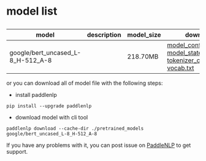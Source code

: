 #  model list

##  

| model  | description | model_size  | download         |
| --- | --- | --- | --- |
|google/bert_uncased_L-8_H-512_A-8|  | 218.70MB | [model_config.json](https://bj.bcebos.com/paddlenlp/models/community/google/bert_uncased_L-8_H-512_A-8/model_config.json)<br>[model_state.pdparams](https://bj.bcebos.com/paddlenlp/models/community/google/bert_uncased_L-8_H-512_A-8/model_state.pdparams)<br>[tokenizer_config.json](https://bj.bcebos.com/paddlenlp/models/community/google/bert_uncased_L-8_H-512_A-8/tokenizer_config.json)<br>[vocab.txt](https://bj.bcebos.com/paddlenlp/models/community/google/bert_uncased_L-8_H-512_A-8/vocab.txt) |

or you can download all of model file with the following steps:

* install paddlenlp

```shell
pip install --upgrade paddlenlp
```

* download model with cli tool

```shell
paddlenlp download --cache-dir ./pretrained_models google/bert_uncased_L-8_H-512_A-8
```

If you have any problems with it, you can post issue on [PaddleNLP](https://github.com/PaddlePaddle/PaddleNLP) to get support.
